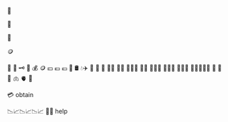 


🍊


👑


💎


🪙

🏦 🔑 🗝️ 🔏 💰 🪙 💴 💶 💷 🚀 🛢️ 💧✈️
🦅 🦖 🦕 👶🏻 🦸🏼 🦸🏽‍♀️ 👸🏿 🧑🏾‍🔬 🧑🏼‍✈️ 👩🏾‍🎤 🧗🏼‍♂️💃🏻
🦾 🦿 🦷 🫁 🫀 🧬


💳 obtain

📉📈📉📈📉📈 🏄🏻 help

